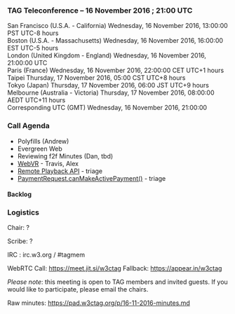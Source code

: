 ### TAG Teleconference – 16 November 2016 ; 21:00 UTC

San Francisco (U.S.A. - California)	Wednesday, 16 November 2016, 13:00:00	PST	UTC-8 hours  
Boston (U.S.A. - Massachusetts)	Wednesday, 16 November 2016, 16:00:00	EST	UTC-5 hours  
London (United Kingdom - England)	Wednesday, 16 November 2016, 21:00:00	UTC  
Paris (France)	Wednesday, 16 November 2016, 22:00:00	CET	UTC+1 hours  
Taipei	Thursday, 17 November 2016, 05:00	CST	UTC+8 hours  
Tokyo (Japan)	Thursday, 17 November 2016, 06:00	JST	UTC+9 hours  
Melbourne (Australia - Victoria)	Thursday, 17 November 2016, 08:00:00	AEDT	UTC+11 hours  
Corresponding UTC (GMT)	Wednesday, 16 November 2016, 21:00:00	 

### Call Agenda

* Polyfills (Andrew)
* Evergreen Web
* Reviewing f2f Minutes (Dan, tbd)
* [WebVR](https://github.com/w3ctag/spec-reviews/issues/106) - Travis, Alex
* [Remote Playback API](https://github.com/w3ctag/spec-reviews/issues/145) - triage
* [PaymentRequest.canMakeActivePayment()](https://github.com/w3ctag/spec-reviews/issues/146) - triage

#### Backlog

### Logistics

Chair: ?

Scribe: ?

IRC : irc.w3.org / #tagmem

WebRTC Call: https://meet.jit.si/w3ctag
Fallback: https://appear.in/w3ctag

*Please note*: this meeting is open to TAG members and invited guests. If you would like to participate, please email the chairs.

Raw minutes: https://pad.w3ctag.org/p/16-11-2016-minutes.md
